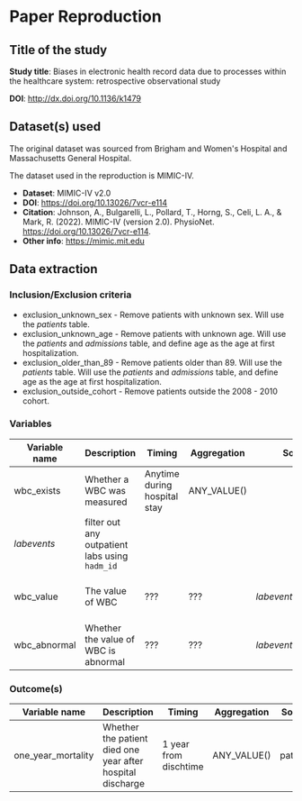 # Paper Reproduction

## Title of the study

**Study title**: Biases in electronic health record data due to processes within the healthcare system: retrospective observational study

**DOI**: http://dx.doi.org/10.1136/k1479

## Dataset(s) used

The original dataset was sourced from Brigham and Women's Hospital and Massachusetts General Hospital.

The dataset used in the reproduction is MIMIC-IV.

* **Dataset**: MIMIC-IV v2.0
* **DOI**: https://doi.org/10.13026/7vcr-e114
* **Citation**: Johnson, A., Bulgarelli, L., Pollard, T., Horng, S., Celi, L. A., & Mark, R. (2022). MIMIC-IV (version 2.0). PhysioNet. https://doi.org/10.13026/7vcr-e114.
* **Other info**: https://mimic.mit.edu

## Data extraction

### Inclusion/Exclusion criteria

* exclusion_unknown_sex - Remove patients with unknown sex. Will use the *patients* table.
* exclusion_unknown_age - Remove patients with unknown age. Will use the *patients* and *admissions* table, and define age as the age at first hospitalization.
* exclusion_older_than_89 - Remove patients older than 89. Will use the *patients* table. Will use the *patients* and *admissions* table, and define age as the age at first hospitalization.
* exclusion_outside_cohort - Remove patients outside the 2008 - 2010 cohort.

### Variables

Variable name | Description | Timing | Aggregation | Source | Notes
--- | --- | --- | --- | --- | ---
wbc_exists | Whether a WBC was measured | Anytime during hospital stay | ANY_VALUE() | 
*labevents* | filter out any outpatient labs using `hadm_id`
wbc_value | The value of WBC | ??? | ??? | *labevents*.valuenum | unsure what timing/agg is
wbc_abnormal | Whether the value of WBC is abnormal | ??? | ??? | *labevents*.flag | unsure what timing/agg is

### Outcome(s)

Variable name | Description | Timing | Aggregation | Source | Notes
--- | --- | --- | --- | --- | ---
one_year_mortality | Whether the patient died one year after hospital discharge | 1 year from dischtime | ANY_VALUE() | patients | existence of dod indicates patient died
